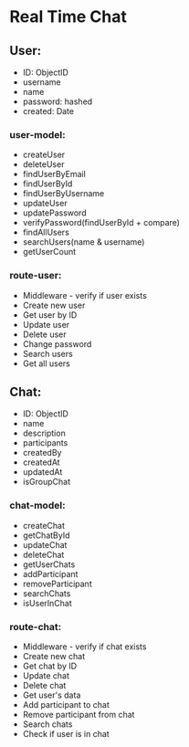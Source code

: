 # Real Time Chat

## User:
- ID: ObjectID
- username
- name
- password: hashed
- created: Date

### user-model:
- createUser
- deleteUser
- findUserByEmail
- findUserById
- findUserByUsername
- updateUser
- updatePassword
- verifyPassword(findUserById + compare)
- findAllUsers
- searchUsers(name & username)
- getUserCount

### route-user:
- Middleware - verify if user exists
- Create new user
- Get user by ID
- Update user
- Delete user
- Change password
- Search users
- Get all users

## Chat:
- ID: ObjectID
- name
- description
- participants
- createdBy
- createdAt
- updatedAt
- isGroupChat

### chat-model:
- createChat
- getChatById
- updateChat
- deleteChat
- getUserChats
- addParticipant
- removeParticipant
- searchChats
- isUserInChat

### route-chat:
- Middleware - verify if chat exists
- Create new chat
- Get chat by ID
- Update chat
- Delete chat
- Get user's data
- Add participant to chat
- Remove participant from chat
- Search chats
- Check if user is in chat